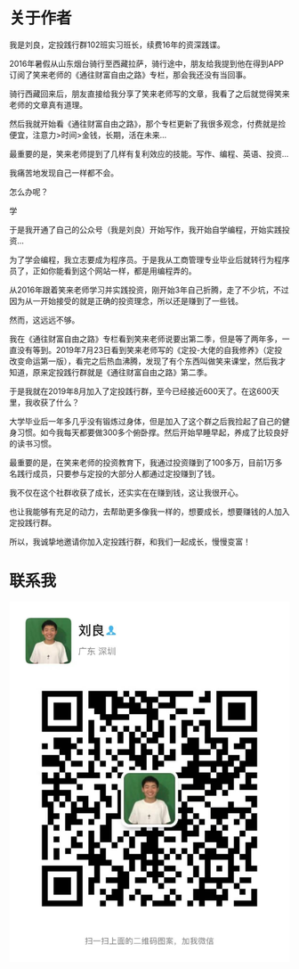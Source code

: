 # 关于作者

我是刘良，定投践行群102班实习班长，续费16年的资深践谍。

2016年暑假从山东烟台骑行至西藏拉萨，骑行途中，朋友给我提到他在得到APP订阅了笑来老师的《通往财富自由之路》专栏，那会我还没有当回事。

骑行西藏回来后，朋友直接给我分享了笑来老师写的文章，我看了之后就觉得笑来老师的文章真有道理。

然后我就开始看《通往财富自由之路》，那个专栏更新了我很多观念，付费就是捡便宜，注意力>时间>金钱，长期，活在未来...

最重要的是，笑来老师提到了几样有复利效应的技能。写作、编程、英语、投资...

我痛苦地发现自己一样都不会。

怎么办呢？

学

于是我开通了自己的公众号（我是刘良）开始写作，我开始自学编程，开始实践投资...

为了学会编程，我立志要成为程序员。于是我从工商管理专业毕业后就转行为程序员了，正如你能看到这个网站一样，都是用编程弄的。

从2016年跟着笑来老师学习并实践投资，刚开始3年自己折腾，走了不少坑，不过因为从一开始接受的就是正确的投资理念，所以还是赚到了一些钱。

然而，这远远不够。

我在《通往财富自由之路》专栏看到笑来老师说要出第二季，但是等了两年多，一直没有等到。2019年7月23日看到笑来老师写的《定投-大佬的自我修养》（定投改变命运第一版），看完之后热血沸腾，发现了有个东西叫做笑来课堂，然后我才知道，原来定投践行群就是《通往财富自由之路》第二季。

于是我就在2019年8月加入了定投践行群，至今已经接近600天了。在这600天里，我收获了什么？

大学毕业后一年多几乎没有锻炼过身体，但是加入了这个群之后我捡起了自己的健身习惯。如今我每天都要做300多个俯卧撑。然后开始早睡早起，养成了比较良好的读书习惯。

最重要的是，在笑来老师的投资教育下，我通过投资赚到了100多万，目前1万多名践行成员，只要参与定投的大部分人都通过定投赚到了钱。

我不仅在这个社群收获了成长，还实实在在赚到钱，这让我很开心。

也让我能够有充足的动力，去帮助更多像我一样的，想要成长，想要赚钱的人加入定投践行群。

所以，我诚挚地邀请你加入定投践行群，和我们一起成长，慢慢变富！

# 联系我

![微信](./Wechat.jpeg)